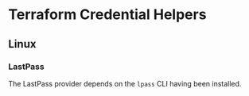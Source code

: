 # Terraform Credential Helpers

## Linux

### LastPass

The LastPass provider depends on the `lpass` CLI having been installed.